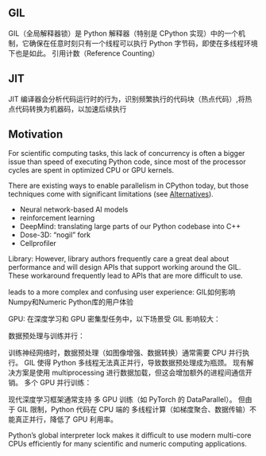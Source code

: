 ## GIL
GIL（全局解释器锁）是 Python 解释器（特别是 CPython 实现）中的一个机制，它确保在任意时刻只有一个线程可以执行 Python 字节码，即使在多线程环境下也是如此。
引用计数（Reference Counting）

## JIT
JIT 编译器会分析代码运行时的行为，识别频繁执行的代码块（热点代码）,将热点代码转换为机器码，以加速后续执行

## Motivation
For scientific computing tasks, this lack of concurrency is often a bigger issue than speed of executing Python code, since most of the processor cycles are spent in optimized CPU or GPU kernels.

There are existing ways to enable parallelism in CPython today, but those techniques come with significant limitations (see [Alternatives](https://peps.python.org/pep-0703/#alternatives)).

* Neural network-based AI models
* reinforcement learning
* DeepMind: translating large parts of our Python codebase into C++
* Dose-3D: “nogil” fork
* Cellprofiler

Library: 
However, library authors frequently care a great deal about performance and will design APIs that support working around the GIL. These workaround frequently lead to APIs that are more difficult to use.

leads to a more complex and confusing user experience:
GIL如何影响Numpy和Numeric Python库的用户体验

GPU: 
在深度学习和 GPU 密集型任务中，以下场景受 GIL 影响较大：

数据预处理与训练并行：

训练神经网络时，数据预处理（如图像增强、数据转换）通常需要 CPU 并行执行。
GIL 使得 Python 多线程无法真正并行，导致数据预处理成为瓶颈。
现有解决方案是使用 multiprocessing 进行数据加载，但这会增加额外的进程间通信开销。
多个 GPU 并行训练：

现代深度学习框架通常支持 多 GPU 训练（如 PyTorch 的 DataParallel）。
但由于 GIL 限制，Python 代码在 CPU 端的 多线程计算（如梯度聚合、数据传输）不能真正并行，降低了 GPU 利用率。


Python’s global interpreter lock makes it difficult to use modern multi-core CPUs efficiently for many scientific and numeric computing applications.

